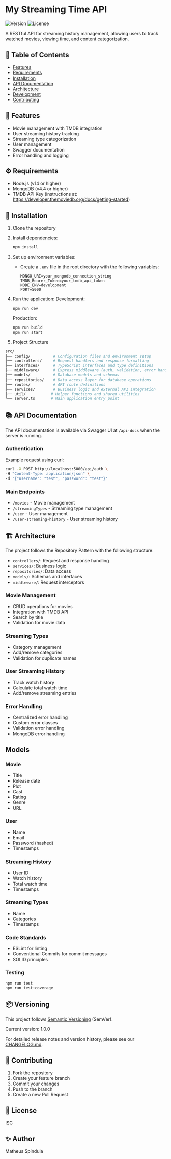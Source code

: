 # My Streaming Time API

![Version](https://img.shields.io/badge/version-1.0.0-blue.svg)
![License](https://img.shields.io/badge/license-ISC-green.svg)

A RESTful API for streaming history management, allowing users to track watched movies, viewing time, and content categorization.

## 📑 Table of Contents
- [Features](#features)
- [Requirements](#requirements)
- [Installation](#installation)
- [API Documentation](#api-documentation)
- [Architecture](#architecture)
- [Development](#development)
- [Contributing](#contributing)

## 🚀 Features

- Movie management with TMDB integration
- User streaming history tracking
- Streaming type categorization
- User management
- Swagger documentation
- Error handling and logging

## ⚙️ Requirements

- Node.js (v14 or higher)
- MongoDB (v4.4 or higher)
- TMDB API Key (instructions at: https://developer.themoviedb.org/docs/getting-started)

## 🔧 Installation

1. Clone the repository
2. Install dependencies:
   ```bash
   npm install
   ```
3. Set up environment variables:
   - Create a `.env` file in the root directory with the following variables:
     ```
     MONGO_URI=your_mongodb_connection_string
     TMDB_Bearer_Token=your_tmdb_api_token
     NODE_ENV=development
     PORT=5000
     ```

4. Run the application:
   Development:
   ```bash
   npm run dev
   ```
   Production:
   ```bash
   npm run build
   npm run start
   ```

5. Project Structure
```bash
src/
├── config/          # Configuration files and environment setup
├── controllers/     # Request handlers and response formatting
├── interfaces/      # TypeScript interfaces and type definitions
├── middleware/      # Express middleware (auth, validation, error handling)
├── models/          # Database models and schemas
├── repositories/    # Data access layer for database operations
├── routes/          # API route definitions
├── services/        # Business logic and external API integration
├── util/           # Helper functions and shared utilities
└── server.ts       # Main application entry point
```

## 📚 API Documentation

The API documentation is available via Swagger UI at `/api-docs` when the server is running.

### Authentication

Example request using curl:
```bash
curl -X POST http://localhost:5000/api/auth \
-H "Content-Type: application/json" \
-d '{"username": "test", "password": "test"}'
```

### Main Endpoints

- `/movies` - Movie management
- `/streamingTypes` - Streaming type management
- `/user` - User management
- `/user-streaming-history` - User streaming history
  
## 🏗️ Architecture

The project follows the Repository Pattern with the following structure:

- `controllers/`: Request and response handling
- `services/`: Business logic
- `repositories/`: Data access
- `models/`: Schemas and interfaces
- `middleware/`: Request interceptors

  
### Movie Management
- CRUD operations for movies
- Integration with TMDB API
- Search by title
- Validation for movie data

### Streaming Types
- Category management
- Add/remove categories
- Validation for duplicate names

### User Streaming History
- Track watch history
- Calculate total watch time
- Add/remove streaming entries

### Error Handling
- Centralized error handling
- Custom error classes
- Validation error handling
- MongoDB error handling

## Models

### Movie
- Title
- Release date
- Plot
- Cast
- Rating
- Genre
- URL

### User
- Name
- Email
- Password (hashed)
- Timestamps

### Streaming History
- User ID
- Watch history
- Total watch time
- Timestamps

### Streaming Types
- Name
- Categories
- Timestamps


### Code Standards
- ESLint for linting
- Conventional Commits for commit messages
- SOLID principles

### Testing
```bash
npm run test
npm run test:coverage
```

## 📦 Versioning

This project follows [Semantic Versioning](https://semver.org/) (SemVer).

Current version: 1.0.0

For detailed release notes and version history, please see our [CHANGELOG.md](CHANGELOG.md).

## 🤝 Contributing

1. Fork the repository
2. Create your feature branch
3. Commit your changes
4. Push to the branch
5. Create a new Pull Request

## 📄 License

ISC

## ✨ Author

Matheus Spindula

